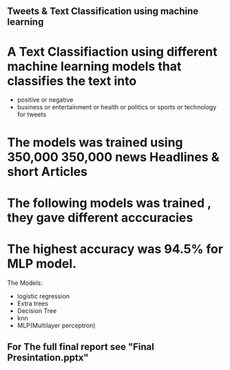 ## Tweets & Text Classification using machine learning
# A Text Classifiaction using different machine learning models that classifies the text into 
* positive or negative
* business or  entertainment or health or politics or sports or technology for tweets
# The models was trained using 350,000 350,000 news Headlines & short Articles 
# The following models was trained , they gave different acccuracies
# The highest accuracy was 94.5% for MLP model.
The Models:
* logistic regression
* Extra trees
* Decision Tree
* knn
* MLP(Multilayer perceptron)
## For The full final report see "Final Presintation.pptx" 
